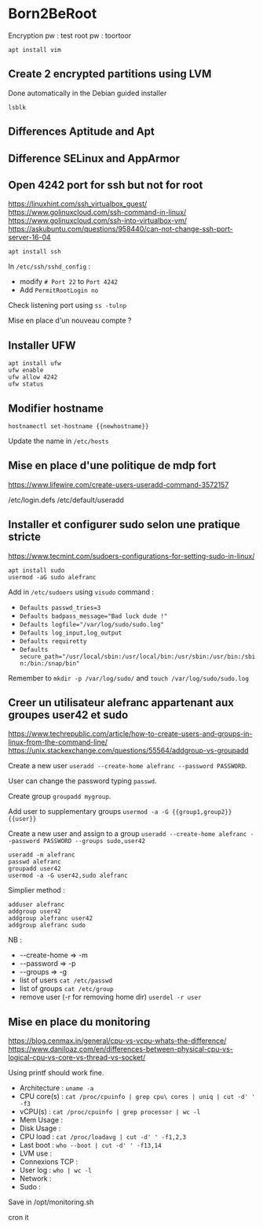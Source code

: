 # Born2BeRoot

Encryption pw : test
root pw : toortoor

```
apt install vim
```

## Create 2 encrypted partitions using LVM

Done automatically in the Debian guided installer

```
lsblk
```

## Differences Aptitude and Apt

## Difference SELinux and AppArmor

## Open 4242 port for ssh but not for root

https://linuxhint.com/ssh_virtualbox_guest/
https://www.golinuxcloud.com/ssh-command-in-linux/
https://www.golinuxcloud.com/ssh-into-virtualbox-vm/
https://askubuntu.com/questions/958440/can-not-change-ssh-port-server-16-04

```
apt install ssh
```

In `/etc/ssh/sshd_config` :

- modify `# Port 22` to `Port 4242`
- Add `PermitRootLogin no`

Check listening port using `ss -tulnp`

Mise en place d'un nouveau compte ?

## Installer UFW

```
apt install ufw
ufw enable
ufw allow 4242
ufw status
```

## Modifier hostname

```
hostnamectl set-hostname {{newhostname}}
```

Update the name in `/etc/hosts`

## Mise en place d'une politique de mdp fort

https://www.lifewire.com/create-users-useradd-command-3572157

/etc/login.defs
/etc/default/useradd

## Installer et configurer sudo selon une pratique stricte

https://www.tecmint.com/sudoers-configurations-for-setting-sudo-in-linux/

```
apt install sudo
usermod -aG sudo alefranc
```

Add in `/etc/sudoers` using `visudo` command :

- `Defaults	passwd_tries=3`
- `Defaults	badpass_message="Bad luck dude !"`
- `Defaults	logfile="/var/log/sudo/sudo.log"`
- `Defaults	log_input,log_output`
- `Defaults	requiretty`
- `Defaults secure_path="/usr/local/sbin:/usr/local/bin:/usr/sbin:/usr/bin:/sbin:/bin:/snap/bin"`

Remember to `mkdir -p /var/log/sudo/` and `touch /var/log/sudo/sudo.log`

## Creer un utilisateur alefranc appartenant aux groupes user42 et sudo

https://www.techrepublic.com/article/how-to-create-users-and-groups-in-linux-from-the-command-line/
https://unix.stackexchange.com/questions/55564/addgroup-vs-groupadd

Create a new user `useradd --create-home alefranc --password PASSWORD`.

User can change the password typing `passwd`.

Create group `groupadd mygroup`.

Add user to supplementary groups `usermod -a -G {{group1,group2}} {{user}}`

Create a new user and assign to a group `useradd --create-home alefranc --password PASSWORD --groups sudo,user42`

```
useradd -m alefranc
passwd alefranc
groupadd user42
usermod -a -G user42,sudo alefranc
```

Simplier method :

```
adduser alefranc
addgroup user42
addgroup alefranc user42
addgroup alefranc sudo
```

NB :

- --create-home => -m
- --password    => -p
- --groups      => -g
- list of users `cat /etc/passwd`
- list of groups `cat /etc/group`
- remove user (-r for removing home dir) `userdel -r user`

## Mise en place du monitoring

https://blog.cenmax.in/general/cpu-vs-vcpu-whats-the-difference/
https://www.daniloaz.com/en/differences-between-physical-cpu-vs-logical-cpu-vs-core-vs-thread-vs-socket/

Using printf should work fine.

- Architecture : `uname -a`
- CPU core(s) : `cat /proc/cpuinfo | grep cpu\ cores | uniq | cut -d' ' -f3`
- vCPU(s) : `cat /proc/cpuinfo | grep processor | wc -l`
- Mem Usage :
- Disk Usage :
- CPU load : `cat /proc/loadavg | cut -d' ' -f1,2,3`
- Last boot : `who --boot | cut -d' ' -f13,14`
- LVM use :
- Connexions TCP :
- User log : `who | wc -l`
- Network :
- Sudo :

Save in /opt/monitoring.sh

cron it
